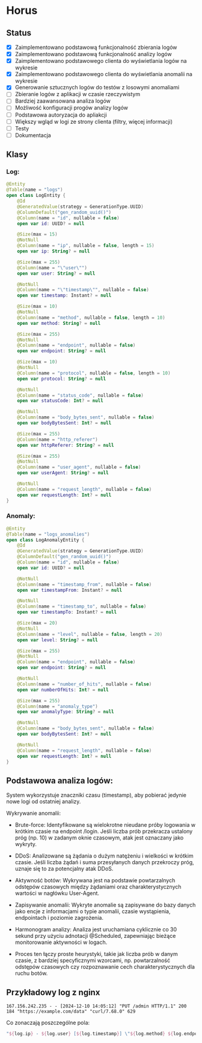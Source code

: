 # Horus

## Status

- [x] Zaimplementowano podstawową funkcjonalność zbierania logów
- [x] Zaimplementowano podstawową funkcjonalność analizy logów
- [x] Zaimplementowano podstawowego clienta do wyświetlania logów na wykresie
- [x] Zaimplementowano podstawowego clienta do wyświetlania anomalii na wykresie
- [x] Generowanie sztucznych logów do testów z losowymi anomaliami
- [ ] Zbieranie logów z aplikacji w czasie rzeczywistym
- [ ] Bardziej zaawansowana analiza logów
- [ ] Możliwość konfiguracji progów analizy logów
- [ ] Podstawowa autoryzacja do apliakcji
- [ ] Większy wgląd w logi ze strony clienta (filtry, więcej informacji)
- [ ] Testy
- [ ] Dokumentacja

## Klasy

### Log:
    
```kotlin
@Entity
@Table(name = "logs")
open class LogEntity {
    @Id
    @GeneratedValue(strategy = GenerationType.UUID)
    @ColumnDefault("gen_random_uuid()")
    @Column(name = "id", nullable = false)
    open var id: UUID? = null

    @Size(max = 15)
    @NotNull
    @Column(name = "ip", nullable = false, length = 15)
    open var ip: String? = null

    @Size(max = 255)
    @Column(name = "\"user\"")
    open var user: String? = null

    @NotNull
    @Column(name = "\"timestamp\"", nullable = false)
    open var timestamp: Instant? = null

    @Size(max = 10)
    @NotNull
    @Column(name = "method", nullable = false, length = 10)
    open var method: String? = null

    @Size(max = 255)
    @NotNull
    @Column(name = "endpoint", nullable = false)
    open var endpoint: String? = null

    @Size(max = 10)
    @NotNull
    @Column(name = "protocol", nullable = false, length = 10)
    open var protocol: String? = null

    @NotNull
    @Column(name = "status_code", nullable = false)
    open var statusCode: Int? = null

    @NotNull
    @Column(name = "body_bytes_sent", nullable = false)
    open var bodyBytesSent: Int? = null

    @Size(max = 255)
    @Column(name = "http_referer")
    open var httpReferer: String? = null

    @Size(max = 255)
    @NotNull
    @Column(name = "user_agent", nullable = false)
    open var userAgent: String? = null

    @NotNull
    @Column(name = "request_length", nullable = false)
    open var requestLength: Int? = null
}
```

### Anomaly:

```kotlin
@Entity
@Table(name = "logs_anomalies")
open class LogAnomalyEntity {
    @Id
    @GeneratedValue(strategy = GenerationType.UUID)
    @ColumnDefault("gen_random_uuid()")
    @Column(name = "id", nullable = false)
    open var id: UUID? = null

    @NotNull
    @Column(name = "timestamp_from", nullable = false)
    open var timestampFrom: Instant? = null

    @NotNull
    @Column(name = "timestamp_to", nullable = false)
    open var timestampTo: Instant? = null

    @Size(max = 20)
    @NotNull
    @Column(name = "level", nullable = false, length = 20)
    open var level: String? = null

    @Size(max = 255)
    @NotNull
    @Column(name = "endpoint", nullable = false)
    open var endpoint: String? = null

    @NotNull
    @Column(name = "number_of_hits", nullable = false)
    open var numberOfHits: Int? = null

    @Size(max = 255)
    @Column(name = "anomaly_type")
    open var anomalyType: String? = null

    @NotNull
    @Column(name = "body_bytes_sent", nullable = false)
    open var bodyBytesSent: Int? = null

    @NotNull
    @Column(name = "request_length", nullable = false)
    open var requestLength: Int? = null
}
```


## Podstawowa analiza logów:

System wykorzystuje znaczniki czasu (timestamp), aby pobierać jedynie nowe logi od ostatniej analizy.

Wykrywanie anomalii:

- Brute-force: Identyfikowane są wielokrotne nieudane próby logowania w krótkim czasie na endpoint /login. Jeśli liczba prób przekracza ustalony próg (np. 10) w zadanym oknie czasowym, atak jest oznaczany jako wykryty.


- DDoS: Analizowane są żądania o dużym natężeniu i wielkości w krótkim czasie. Jeśli liczba żądań i suma przesyłanych danych przekroczy próg, uznaje się to za potencjalny atak DDoS.

- Aktywność botów: Wykrywana jest na podstawie powtarzalnych odstępów czasowych między żądaniami oraz charakterystycznych wartości w nagłówku User-Agent.


- Zapisywanie anomalii: Wykryte anomalie są zapisywane do bazy danych jako encje z informacjami o typie anomalii, czasie wystąpienia, endpointach i poziomie zagrożenia.


- Harmonogram analizy: Analiza jest uruchamiana cyklicznie co 30 sekund przy użyciu adnotacji @Scheduled, zapewniając bieżące monitorowanie aktywności w logach.


- Proces ten łączy proste heurystyki, takie jak liczba prób w danym czasie, z bardziej specyficznymi wzorcami, np. powtarzalność odstępów czasowych czy rozpoznawanie cech charakterystycznych dla ruchu botów.


## Przykładowy log z nginx

```
167.156.242.235 - - [2024-12-10 14:05:12] "PUT /admin HTTP/1.1" 200 184 "https://example.com/data" "curl/7.68.0" 629
```

Co zonaczają poszczególne pola:

```kotlin
"${log.ip} - ${log.user} [${log.timestamp}] \"${log.method} ${log.endpoint} ${log.protocol}\" ${log.statusCode} ${log.bodyBytesSent} \"${log.httpReferer}\" \"${log.userAgent}\" ${log.requestLength}\n"
```